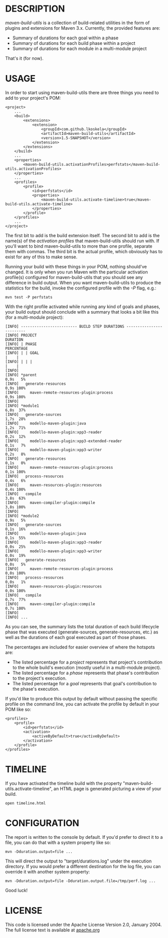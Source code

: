 # DESCRIPTION

_maven-build-utils_ is a collection of build-related utilities in the form 
of plugins and extensions for Maven 3.x. Currently, the provided features
are:

* Summary of durations for each goal within a phase
* Summary of durations for each build phase within a project
* Summary of durations for each module in a multi-module project

That's it (for now).

# USAGE

In order to start using maven-build-utils there are three things you need
to add to your project's POM:

    <project>
        ...
        <build>
            <extensions>
                <extension>
                    <groupId>com.github.lkoskela</groupId>
                    <artifactId>maven-build-utils</artifactId>
                    <version>1.5-SNAPSHOT</version>
                </extension>
            </extensions>
        </build>
        ...
        <properties>
            <maven-build-utils.activationProfiles>perfstats</maven-build-utils.activationProfiles>
        </properties>
        ...
        <profiles>
            <profile>
                <id>perfstats</id>
                <properties>
                	<maven-build-utils.activate-timeline>true</maven-build-utils.activate-timeline>
                </properties>
            </profile>
        </profiles>
        ...
    </project>

The first bit to add is the build extension itself. The second bit to add is
the name(s) of the _activation profiles_ that maven-build-utils should run with.
If you'll want to bind maven-build-utils to more than one profile, separate them
with commas. The third bit is the actual profile, which obviously has to exist
for any of this to make sense.

Running your build with these things in your POM, nothing should've changed. It is
only when you run Maven with the particular activation profile(s) configured for
maven-build-utils that you should see any difference in build output. When you want 
maven-build-utils to produce the statistics for the build, invoke the configured
profile with the _-P_ flag, e.g.:

    mvn test -P perfstats

With the right profile activated while running any kind of goals and phases, your 
build output should conclude with a summary that looks a bit like this (for a 
multi-module project):

    [INFO] ------------------------- BUILD STEP DURATIONS -------------------------
    [INFO] PROJECT                                                    DURATION     
    [INFO] | PHASE                                                       PERCENTAGE
    [INFO] | | GOAL                                                          |    |
    [INFO] | | |                                                             |    |
    [INFO] 
    [INFO] *parent                                                        0,9s   5%
    [INFO]   generate-resources                                           0,9s 100%
    [INFO]     maven-remote-resources-plugin:process                      0,9s 100%
    [INFO] 
    [INFO] *module1                                                       6,0s  37%
    [INFO]   generate-sources                                             1,7s  28%
    [INFO]     modello-maven-plugin:java                                  1,2s  71%
    [INFO]     modello-maven-plugin:xpp3-reader                           0,2s  12%
    [INFO]     modello-maven-plugin:xpp3-extended-reader                  0,1s   7%
    [INFO]     modello-maven-plugin:xpp3-writer                           0,2s   8%
    [INFO]   generate-resources                                           0,1s   0%
    [INFO]     maven-remote-resources-plugin:process                      0,1s 100%
    [INFO]   process-resources                                            0,4s   6%
    [INFO]     maven-resources-plugin:resources                           0,4s 100%
    [INFO]   compile                                                      3,8s  63%
    [INFO]     maven-compiler-plugin:compile                              3,8s 100%
    [INFO] 
    [INFO] *module2                                                       0,9s   5%
    [INFO]   generate-sources                                             0,1s  16%
    [INFO]     modello-maven-plugin:java                                  0,1s  55%
    [INFO]     modello-maven-plugin:xpp3-reader                           0,0s  25%
    [INFO]     modello-maven-plugin:xpp3-writer                           0,0s  19%
    [INFO]   generate-resources                                           0,0s   5%
    [INFO]     maven-remote-resources-plugin:process                      0,0s 100%
    [INFO]   process-resources                                            0,0s   1%
    [INFO]     maven-resources-plugin:resources                           0,0s 100%
    [INFO]   compile                                                      0,7s  77%
    [INFO]     maven-compiler-plugin:compile                              0,7s 100%
    [INFO]
    [INFO] ...

As you can see, the summary lists the total duration of each build lifecycle
phase that was executed (generate-sources, generate-resources, etc.) as well
as the durations of each goal executed as part of those phases.

The percentages are included for easier overview of where the hotspots are:

* The listed percentage for a _project_ represents that project's contribution
  to the whole build's execution (mostly useful in a multi-module project).
* The listed percentage for a _phase_ represents that phase's contribution
  to the project's execution.
* The listed percentage for a _goal_ represents that goal's contribution
  to the phase's execution.

If you'd like to produce this output by default without passing the specific
profile on the command line, you can activate the profile by default in your
POM like so:

    <profiles>
        <profile>
	        <id>perfstats</id>
            <activation>
                <activeByDefault>true</activeByDefault>
            </activation>
        </profile>
    </profiles>

# TIMELINE

If you have activated the timeline build with the property "maven-build-utils.activate-timeline", 
an HTML page is generated picturing a view of your build.

    open timeline.html
    
# CONFIGURATION

The report is written to the console by default. If you'd prefer to direct
it to a file, you can do that with a system property like so:

    mvn -Dduration.output=file ...

This will direct the output to "target/durations.log" under the execution
directory. If you would prefer a different destination for the log file, 
you can override it with another system property:

    mvn -Dduration.output=file -Dduration.output.file=/tmp/perf.log ...

Good luck!

# LICENSE

This code is licensed under the Apache License Version 2.0, January 2004.
The full license text is available at [apache.org](http://www.apache.org/licenses/LICENSE-2.0.txt)
